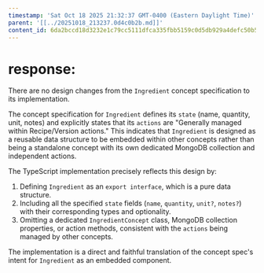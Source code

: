 ```yaml
---
timestamp: 'Sat Oct 18 2025 21:32:37 GMT-0400 (Eastern Daylight Time)'
parent: '[[../20251018_213237.0d4c0b2b.md]]'
content_id: 6da2bccd18d3232e1c79cc5111dfca335fbb5159c0d5db929a4defc50b54551b
---
```


# response:

There are no design changes from the `Ingredient` concept specification to its implementation.

The concept specification for `Ingredient` defines its `state` (name, quantity, unit, notes) and explicitly states that its `actions` are "Generally managed within Recipe/Version actions." This indicates that `Ingredient` is designed as a reusable data structure to be embedded within other concepts rather than being a standalone concept with its own dedicated MongoDB collection and independent actions.

The TypeScript implementation precisely reflects this design by:

1. Defining `Ingredient` as an `export interface`, which is a pure data structure.
2. Including all the specified `state` fields (`name`, `quantity`, `unit?`, `notes?`) with their corresponding types and optionality.
3. Omitting a dedicated `IngredientConcept` class, MongoDB collection properties, or action methods, consistent with the `actions` being managed by other concepts.

The implementation is a direct and faithful translation of the concept spec's intent for `Ingredient` as an embedded component.
